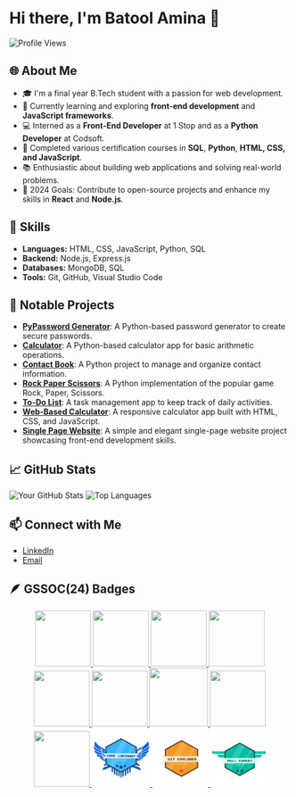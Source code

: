 # Hi there, I'm Batool Amina 👋

![Profile Views](https://komarev.com/ghpvc/?username=BatoolAmina&color=red)

## 🌐 About Me
- 🎓 I'm a final year B.Tech student with a passion for web development.
- 🌱 Currently learning and exploring **front-end development** and **JavaScript frameworks**.
- 💻 Interned as a **Front-End Developer** at 1 Stop and as a **Python Developer** at Codsoft.
- 🎉 Completed various certification courses in **SQL**, **Python**, **HTML, CSS, and JavaScript**.
- 📚 Enthusiastic about building web applications and solving real-world problems.
- 🥅 2024 Goals: Contribute to open-source projects and enhance my skills in **React** and **Node.js**.

## 💼 Skills
- **Languages:** HTML, CSS, JavaScript, Python, SQL
- **Backend:** Node.js, Express.js
- **Databases:** MongoDB, SQL
- **Tools:** Git, GitHub, Visual Studio Code

## 🌟 Notable Projects
- [**PyPassword Generator**](https://github.com/BatoolAmina/CODSOFT/blob/main/PasswordGenerator.py): A Python-based password generator to create secure passwords.
- [**Calculator**](https://github.com/BatoolAmina/CODSOFT/blob/main/Calculator.py): A Python-based calculator app for basic arithmetic operations.
- [**Contact Book**](https://github.com/BatoolAmina/CODSOFT/blob/main/ContactBook.py): A Python project to manage and organize contact information.
- [**Rock Paper Scissors**](https://github.com/BatoolAmina/CODSOFT/blob/main/RockPaperScissor.py): A Python implementation of the popular game Rock, Paper, Scissors.
- [**To-Do List**](https://github.com/BatoolAmina/CODSOFT/blob/main/ToDoList.py): A task management app to keep track of daily activities.
- [**Web-Based Calculator**](https://github.com/BatoolAmina/HtmlAndBootstrapCalculator): A responsive calculator app built with HTML, CSS, and JavaScript.
- [**Single Page Website**](https://github.com/BatoolAmina/SinglePageWebsite): A simple and elegant single-page website project showcasing front-end development skills.

## 📈 GitHub Stats
![Your GitHub Stats](https://github-readme-stats.vercel.app/api?username=BatoolAmina&show_icons=true&theme=radical)
![Top Languages](https://github-readme-stats.vercel.app/api/top-langs/?username=BatoolAmina&layout=compact&theme=radical)

## 📫 Connect with Me
- [LinkedIn](https://www.linkedin.com/in/batool-amina/)
- [Email](mailto:batool.amina.110@gmail.com)

## 🪶 GSSOC(24) Badges
<div style='display:flex; align-items:center; gap: 10px;' align='center'>
  <a href="https://gssoc.girlscript.tech/leaderboard">
    <img src="https://raw.githubusercontent.com/GSSoC24/Postman-Challenge/main/docs/assets/Postman%20White.png" width="100px" height="100px" />
    <img src="https://raw.githubusercontent.com/GSSoC24/Postman-Challenge/main/docs/assets/1.png" width="100px" height="100px" />
    <img src="https://raw.githubusercontent.com/GSSoC24/Postman-Challenge/main/docs/assets/2.png" width="100px" height="100px" />
    <img src="https://raw.githubusercontent.com/GSSoC24/Postman-Challenge/main/docs/assets/3.png" width="100px" height="100px" />
    <img src="https://raw.githubusercontent.com/GSSoC24/Postman-Challenge/main/docs/assets/4.png" width="100px" height="100px" />
    <img src="https://raw.githubusercontent.com/GSSoC24/Postman-Challenge/main/docs/assets/5.png" width="100px" height="100px" />
    <img src="https://raw.githubusercontent.com/GSSoC24/Postman-Challenge/main/docs/assets/6.png" width="105px" height="105px" />
    <img src="https://raw.githubusercontent.com/GSSoC24/Postman-Challenge/main/docs/assets/7.png" width="100px" height="100px" />
    <img src="https://raw.githubusercontent.com/GSSoC24/Postman-Challenge/main/docs/assets/8.png" width="100px" height="100px" />
    <img src="https://raw.githubusercontent.com/GSSoC24/Contributor/refs/heads/main/assets/Code%20Luminary.png" width="105px" height="105px" />
    <img src="https://raw.githubusercontent.com/GSSoC24/Contributor/refs/heads/main/assets/Git%20Explorer.png" width="100px" height="100px" />
    <img src="https://raw.githubusercontent.com/GSSoC24/Contributor/refs/heads/main/assets/Pull%20Expert.png" width="100px" height="100px" />
  </a>
</div>

